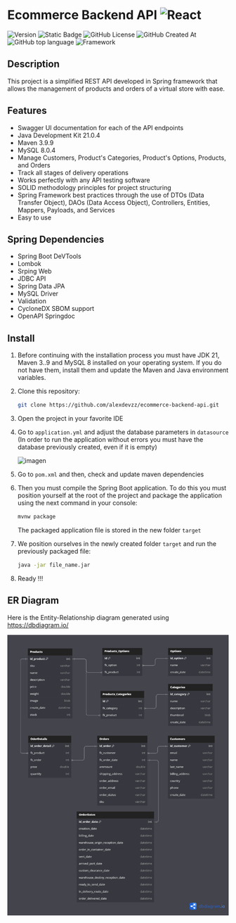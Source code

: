 # Ecommerce Backend API <img src="https://github.com/user-attachments/assets/85abb686-eebf-4dce-aebb-1e833ea9d0df" alt="React" width="30" height="30">
![Version](https://img.shields.io/badge/version-1.0.0-blue)
![Static Badge](https://img.shields.io/badge/build-in_deploy-red)
![GitHub License](https://img.shields.io/github/license/alexdevzz/ecommerce-backend-api?color=gren)
![GitHub Created At](https://img.shields.io/github/created-at/alexdevzz/ecommerce-backend-api)
![GitHub top language](https://img.shields.io/github/languages/top/alexdevzz/ecommerce-backend-api?color=purple)
![Framework](https://img.shields.io/badge/framework-Spring-gren)

## Description
This project is a simplified REST API developed in Spring framework that allows the management of products and orders of a virtual store with ease.

## Features
- Swagger UI documentation for each of the API endpoints
- Java Development Kit 21.0.4
- Maven 3.9.9
- MySQL 8.0.4
- Manage Customers, Product's Categories, Product's Options, Products, and Orders
- Track all stages of delivery operations
- Works perfectly with any API testing software
- SOLID methodology principles for project structuring
- Spring Framework best practices through the use of DTOs (Data Transfer Object), DAOs (Data Access Object), Controllers, Entities, Mappers, Payloads, and Services
- Easy to use

## Spring Dependencies
- Spring Boot DeVTools
- Lombok
- Srping Web
- JDBC API
- Spring Data JPA
- MySQL Driver
- Validation
- CycloneDX SBOM support
- OpenAPI Springdoc

## Install
1. Before continuing with the installation process you must have JDK 21, Maven 3..9 and MySQL 8 installed on your operating system. If you do not have them, install them and update the Maven and Java environment variables.
   
2. Clone this repository:
   ```bash
   git clone https://github.com/alexdevzz/ecommerce-backend-api.git
   ```
3. Open the project in your favorite IDE
   
4. Go to ```application.yml``` and adjust the database parameters in ```datasource``` (In order to run the application without errors you must have the database previously created, even if it is empty)
 
   ![imagen](https://github.com/user-attachments/assets/ae90c13c-7846-443e-b448-c9bab1d37034)
   
6. Go to ```pom.xml``` and then, check and update maven dependencies
   
7. Then you must compile the Spring Boot application. To do this you must position yourself at the root of the project and package the application using the next command in your console:
   ``` bash
   mvnw package
   ```
   The packaged application file is stored in the new folder ```target```
   
8. We position ourselves in the newly created folder ```target``` and run the previously packaged file:
    ``` bash
    java -jar file_name.jar
    ```

8. Ready !!!

## ER Diagram
Here is the Entity-Relationship diagram generated using https://dbdiagram.io/

![Alt text](src/main/resources/bd_diagram.png)





   
